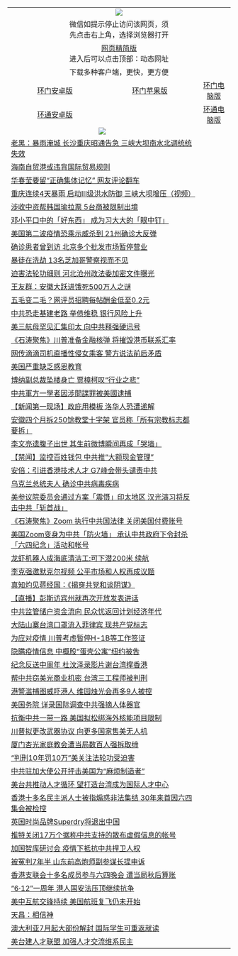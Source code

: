 <table>
  <tr>
    <td colspan="3" align="center"><img src="https://cdn.jsdelivr.net/gh/opipe/up/oGate65.jpg"/></td>
  </tr>
  <tr>
    <td colspan="3" align="center">微信如提示停止访问该网页，须<br/>先点击右上角，选择浏览器打开</td>
  <tr>
  <tr>
    <td colspan="3" align="center"><a href="https://gitcdn.xyz/cdn/otiny/up/master/show005.htm">网页精简版</a><br/>进入后可以点击顶部：动态网址</td>
  </tr>
  <tr>
    <td colspan="3" align="center">下载多种客户端，更快，更方便</td>
  <tr>
  <tr>
    <td align="center"><a href="https://cdn.jsdelivr.net/gh/opipe/up/oGatea.apk">环门安卓版</a></td>
    <td align="center"><a href="https://x.co/odisk">环门苹果版</a></td>
    <td align="center"><a href="https://cdn.jsdelivr.net/gh/opipe/up/oGate.zip">环门电脑版</a></td>
  </tr>
  <tr>
    <td align="center"><a href="https://cdn.jsdelivr.net/gh/opipe/up/oPipe.apk">环通安卓版</a></td>
    <td align="center"></td>
    <td align="center"><a href="https://raw.githubusercontent.com/opipe/up/master/oPipe.zip">环通电脑版</a></td>
  </tr>
  
  <tr>
    <td colspan="2" align=center><img src="https://cdn.jsdelivr.net/gh/gyoupiodf/im1/%E7%BD%91%E9%97%A8%E6%96%B0%E9%97%BB1.jpg"></td>
 </tr>

<tr><td colspan="2" align="left"><a href="https://dwkts8awlbkd7.cloudfront.net/?name=c1184043&key=jdhvxawhshihitwk&from=gy1">老黑：暴雨淹城 长沙重庆昭通告急 三峡大坝南水北调统统失效</a></td></tr>
<tr><td colspan="2" align="left"><a href="https://dwkts8awlbkd7.cloudfront.net/?name=c1184046&key=jdhvxawhshihitwk&from=gy1">海南自贸港或违背国际贸易规则</a></td></tr>
<tr><td colspan="2" align="left"><a href="https://dwkts8awlbkd7.cloudfront.net/?name=c1184062&key=jdhvxawhshihitwk&from=gy1">华春莹要留“正确集体记忆” 网友评论翻车</a></td></tr>
<tr><td colspan="2" align="left"><a href="https://dwkts8awlbkd7.cloudfront.net/?name=c1184089&key=jdhvxawhshihitwk&from=gy1">重庆连续4天暴雨  启动Ⅲ级洪水防御  三峡大坝增压（视频）</a></td></tr>
<tr><td colspan="2" align="left"><a href="https://dwkts8awlbkd7.cloudfront.net/?name=c1184071&key=jdhvxawhshihitwk&from=gy1">涉收中资帮韩国瑜拉票 5台商被限制出境</a></td></tr>
<tr><td colspan="2" align="left"><a href="https://dwkts8awlbkd7.cloudfront.net/?name=c1184105&key=jdhvxawhshihitwk&from=gy1">邓小平口中的「好东西」 成为习大大的「眼中钉」</a></td></tr>
<tr><td colspan="2" align="left"><a href="https://dwkts8awlbkd7.cloudfront.net/?name=c1184072&key=jdhvxawhshihitwk&from=gy1">美国第二波疫情恐乘示威杀到 21州确诊大反弹</a></td></tr>
<tr><td colspan="2" align="left"><a href="https://dwkts8awlbkd7.cloudfront.net/?name=c1184063&key=jdhvxawhshihitwk&from=gy1">确诊患者曾到访 北京多个批发市场暂停营业</a></td></tr>
<tr><td colspan="2" align="left"><a href="https://dwkts8awlbkd7.cloudfront.net/?name=c1184059&key=jdhvxawhshihitwk&from=gy1">暴徒在洗劫 13名芝加哥警察视而不见</a></td></tr>
<tr><td colspan="2" align="left"><a href="https://dwkts8awlbkd7.cloudfront.net/?name=c1184069&key=jdhvxawhshihitwk&from=gy1">迫害法轮功细则 河北沧州政法委加密文件曝光</a></td></tr>
<tr><td colspan="2" align="left"><a href="https://dwkts8awlbkd7.cloudfront.net/?name=c1184042&key=jdhvxawhshihitwk&from=gy1">王友群：安徽大跃进饿死500万人之谜</a></td></tr>
<tr><td colspan="2" align="left"><a href="https://dwkts8awlbkd7.cloudfront.net/?name=c1184077&key=jdhvxawhshihitwk&from=gy1">五毛变二毛？网评员招聘每帖酬金低至0.2元</a></td></tr>
<tr><td colspan="2" align="left"><a href="https://dwkts8awlbkd7.cloudfront.net/?name=c1184052&key=jdhvxawhshihitwk&from=gy1">中共恐走基建老路 举债维稳 银行风险上升</a></td></tr>
<tr><td colspan="2" align="left"><a href="https://dwkts8awlbkd7.cloudfront.net/?name=c1184051&key=jdhvxawhshihitwk&from=gy1">美三航母罕见汇集印太 向中共释强硬讯号</a></td></tr>
<tr><td colspan="2" align="left"><a href="https://dwkts8awlbkd7.cloudfront.net/?name=c1184065&key=jdhvxawhshihitwk&from=gy1">《石涛聚焦》川普准备金融核弹 将摧毁港币联系汇率</a></td></tr>
<tr><td colspan="2" align="left"><a href="https://dwkts8awlbkd7.cloudfront.net/?name=c1184088&key=jdhvxawhshihitwk&from=gy1">网传滴滴司机直播性侵女乘客 警方说法前后矛盾</a></td></tr>
<tr><td colspan="2" align="left"><a href="https://dwkts8awlbkd7.cloudfront.net/?name=c1184079&key=jdhvxawhshihitwk&from=gy1">美国严重缺乏感恩教育</a></td></tr>
<tr><td colspan="2" align="left"><a href="https://dwkts8awlbkd7.cloudfront.net/?name=c1184045&key=jdhvxawhshihitwk&from=gy1">博纳副总裁坠楼身亡 贾樟柯叹“行业之悲”</a></td></tr>
<tr><td colspan="2" align="left"><a href="https://dwkts8awlbkd7.cloudfront.net/?name=c1184076&key=jdhvxawhshihitwk&from=gy1">中共軍方一學者因涉間諜罪被美國逮捕</a></td></tr>
<tr><td colspan="2" align="left"><a href="https://dwkts8awlbkd7.cloudfront.net/?name=c1184064&key=jdhvxawhshihitwk&from=gy1">【新闻第一现场】政庇用模板 洛华人恐遭递解</a></td></tr>
<tr><td colspan="2" align="left"><a href="https://dwkts8awlbkd7.cloudfront.net/?name=c1184106&key=jdhvxawhshihitwk&from=gy1">安徽四个月拆250馀教堂十字架 官员称「所有宗教标志都要拆」</a></td></tr>
<tr><td colspan="2" align="left"><a href="https://dwkts8awlbkd7.cloudfront.net/?name=c1184107&key=jdhvxawhshihitwk&from=gy1">李文亮遗腹子出世 其生前微博瞬间再成「哭墙」</a></td></tr>
<tr><td colspan="2" align="left"><a href="https://dwkts8awlbkd7.cloudfront.net/?name=c1184090&key=jdhvxawhshihitwk&from=gy1">【禁闻】监控百姓钱包 中共推“大额现金管理”</a></td></tr>
<tr><td colspan="2" align="left"><a href="https://dwkts8awlbkd7.cloudfront.net/?name=c1184087&key=jdhvxawhshihitwk&from=gy1">安倍：引进香港技术人才 G7峰会带头谴责中共</a></td></tr>
<tr><td colspan="2" align="left"><a href="https://dwkts8awlbkd7.cloudfront.net/?name=c1184056&key=jdhvxawhshihitwk&from=gy1">乌克兰总统夫人 确诊中共病毒疾病</a></td></tr>
<tr><td colspan="2" align="left"><a href="https://dwkts8awlbkd7.cloudfront.net/?name=c1184104&key=jdhvxawhshihitwk&from=gy1">美参议院委员会通过方案「震慑」印太地区 汉光演习将反击中共「斩首战」</a></td></tr>
<tr><td colspan="2" align="left"><a href="https://dwkts8awlbkd7.cloudfront.net/?name=c1184070&key=jdhvxawhshihitwk&from=gy1">《石涛聚焦》Zoom 执行中共国法律 关闭美国付费账号</a></td></tr>
<tr><td colspan="2" align="left"><a href="https://dwkts8awlbkd7.cloudfront.net/?name=c1184108&key=jdhvxawhshihitwk&from=gy1">美国Zoom变身为中共「防火墙」 承认中共政府下令封杀「六四纪念」活动和帐号</a></td></tr>
<tr><td colspan="2" align="left"><a href="https://dwkts8awlbkd7.cloudfront.net/?name=c1184073&key=jdhvxawhshihitwk&from=gy1">龙虾机器人成海底清洁工:可下潜200米 续航</a></td></tr>
<tr><td colspan="2" align="left"><a href="https://dwkts8awlbkd7.cloudfront.net/?name=c1184100&key=jdhvxawhshihitwk&from=gy1">李克强邀默克尔视频 公平市场和人权再成议题</a></td></tr>
<tr><td colspan="2" align="left"><a href="https://dwkts8awlbkd7.cloudfront.net/?name=c1184103&key=jdhvxawhshihitwk&from=gy1">真知灼见蒋经国：《揭穿共党和谈阴谋》</a></td></tr>
<tr><td colspan="2" align="left"><a href="https://dwkts8awlbkd7.cloudfront.net/?name=c1184050&key=jdhvxawhshihitwk&from=gy1">【直播】彭斯访宾州就再次开放发表讲话</a></td></tr>
<tr><td colspan="2" align="left"><a href="https://dwkts8awlbkd7.cloudfront.net/?name=c1184078&key=jdhvxawhshihitwk&from=gy1">中共监管储户资金流向 民众忧返回计划经济年代</a></td></tr>
<tr><td colspan="2" align="left"><a href="https://dwkts8awlbkd7.cloudfront.net/?name=c1184084&key=jdhvxawhshihitwk&from=gy1">大陆山寨台湾口罩流入菲律宾 现共产党标志</a></td></tr>
<tr><td colspan="2" align="left"><a href="https://dwkts8awlbkd7.cloudfront.net/?name=c1184057&key=jdhvxawhshihitwk&from=gy1">为应对疫情 川普考虑暂停H-1B等工作签证</a></td></tr>
<tr><td colspan="2" align="left"><a href="https://dwkts8awlbkd7.cloudfront.net/?name=c1184058&key=jdhvxawhshihitwk&from=gy1">隐瞒疫情信息 中概股“蛋壳公寓”纽约被吿</a></td></tr>
<tr><td colspan="2" align="left"><a href="https://dwkts8awlbkd7.cloudfront.net/?name=c1184068&key=jdhvxawhshihitwk&from=gy1">纪念反送中周年 杜汶泽录影片谢台湾撑香港</a></td></tr>
<tr><td colspan="2" align="left"><a href="https://dwkts8awlbkd7.cloudfront.net/?name=c1184086&key=jdhvxawhshihitwk&from=gy1">帮中共窃美光商业机密 台湾三工程师被判刑</a></td></tr>
<tr><td colspan="2" align="left"><a href="https://dwkts8awlbkd7.cloudfront.net/?name=c1184047&key=jdhvxawhshihitwk&from=gy1">港警滥捕图威吓港人 维园烛光会再多9人被控</a></td></tr>
<tr><td colspan="2" align="left"><a href="https://dwkts8awlbkd7.cloudfront.net/?name=c1184066&key=jdhvxawhshihitwk&from=gy1">美国务院 详录国际调查中共强摘人体器官</a></td></tr>
<tr><td colspan="2" align="left"><a href="https://dwkts8awlbkd7.cloudfront.net/?name=c1184102&key=jdhvxawhshihitwk&from=gy1">抗衡中共一带一路 美国拟松绑海外核能项目限制</a></td></tr>
<tr><td colspan="2" align="left"><a href="https://dwkts8awlbkd7.cloudfront.net/?name=c1184061&key=jdhvxawhshihitwk&from=gy1">川普拟更改武器协议 向更多国家售美无人机</a></td></tr>
<tr><td colspan="2" align="left"><a href="https://dwkts8awlbkd7.cloudfront.net/?name=c1184097&key=jdhvxawhshihitwk&from=gy1">厦门杏光家庭教会遭当局数百人强拆取缔</a></td></tr>
<tr><td colspan="2" align="left"><a href="https://dwkts8awlbkd7.cloudfront.net/?name=c1184083&key=jdhvxawhshihitwk&from=gy1">“判刑10年罚10万”美关注法轮功受迫害</a></td></tr>
<tr><td colspan="2" align="left"><a href="https://dwkts8awlbkd7.cloudfront.net/?name=c1184101&key=jdhvxawhshihitwk&from=gy1">中共驻加大使公开抨击美国为“麻烦制造者”</a></td></tr>
<tr><td colspan="2" align="left"><a href="https://dwkts8awlbkd7.cloudfront.net/?name=c1184092&key=jdhvxawhshihitwk&from=gy1">美台共推动人才循环 望打造台湾成为国际人才中心</a></td></tr>
<tr><td colspan="2" align="left"><a href="https://dwkts8awlbkd7.cloudfront.net/?name=c1184094&key=jdhvxawhshihitwk&from=gy1">香港十多名民主派人士被指煽惑非法集结 30年来首因六四集会被检控</a></td></tr>
<tr><td colspan="2" align="left"><a href="https://dwkts8awlbkd7.cloudfront.net/?name=c1184067&key=jdhvxawhshihitwk&from=gy1">英国时尚品牌Superdry将退出中国</a></td></tr>
<tr><td colspan="2" align="left"><a href="https://dwkts8awlbkd7.cloudfront.net/?name=c1184095&key=jdhvxawhshihitwk&from=gy1">推特关闭17万个据称中共支持的散布虚假信息的帐号</a></td></tr>
<tr><td colspan="2" align="left"><a href="https://dwkts8awlbkd7.cloudfront.net/?name=c1184109&key=jdhvxawhshihitwk&from=gy1">加国智库研讨会 疫情下抵抗中共捍卫人权</a></td></tr>
<tr><td colspan="2" align="left"><a href="https://dwkts8awlbkd7.cloudfront.net/?name=c1184085&key=jdhvxawhshihitwk&from=gy1">被冤判7年半 山东前高炮师副参谋长提申诉</a></td></tr>
<tr><td colspan="2" align="left"><a href="https://dwkts8awlbkd7.cloudfront.net/?name=c1184098&key=jdhvxawhshihitwk&from=gy1">香港支联会十多名成员参与六四晚会 遭当局秋后算账</a></td></tr>
<tr><td colspan="2" align="left"><a href="https://dwkts8awlbkd7.cloudfront.net/?name=c1184099&key=jdhvxawhshihitwk&from=gy1">“6·12”一周年 港人国安法压顶继续抗争</a></td></tr>
<tr><td colspan="2" align="left"><a href="https://dwkts8awlbkd7.cloudfront.net/?name=c1184082&key=jdhvxawhshihitwk&from=gy1">美中互航交锋持续 美国航班复飞仍未开始</a></td></tr>
<tr><td colspan="2" align="left"><a href="https://dwkts8awlbkd7.cloudfront.net/?name=c1184091&key=jdhvxawhshihitwk&from=gy1">天昌：相信神</a></td></tr>
<tr><td colspan="2" align="left"><a href="https://dwkts8awlbkd7.cloudfront.net/?name=c1184093&key=jdhvxawhshihitwk&from=gy1">澳大利亚7月起大部份解封 国际学生可重返就读</a></td></tr>
<tr><td colspan="2" align="left"><a href="https://dwkts8awlbkd7.cloudfront.net/?name=c1184096&key=jdhvxawhshihitwk&from=gy1">美台建人才联盟 加强人才交流维系民主</a></td></tr>


</table>
